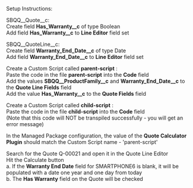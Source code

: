 
Setup Instructions:   
  
SBQQ__Quote__c:  
Create field **Has_Warranty__c** of type Boolean   
Add field **Has_Warranty__c** to **Line Editor** field set 

SBQQ__QuoteLine__c:  
Create field **Warranty_End_Date__c** of type Date   
Add field **Warranty_End_Date__c** to **Line Editor** field set

Create a Custom Script called **parent-script** :  
  Paste the code in the file **parent-script** into the **Code** field \
  Add the values **SBQQ__ProductFamily__c** and **Warranty_End_Date__c** to the **Quote Line Fields** field   
  Add the value **Has_Warranty__c** to the **Quote Fields** field 
 
 Create a Custom Script called **child-script** :  
 Paste the code in the file **child-script** into the **Code** field  
 (Note that this code will NOT be transpiled successfully - you will get an error message)  
    
In the Managed Package configuration, the value of the **Quote Calculator Plugin** should match the Custom Script name - 'parent-script' 

Search for the Quote Q-00021 and open it in the Quote Line Editor  
Hit the Calculate button  
a. If the **Warranty End Date** field for SMARTPHONE6 is blank, it will be populated with a date one year and one day from today   
b. The **Has Warranty** field on the Quote will be checked 

